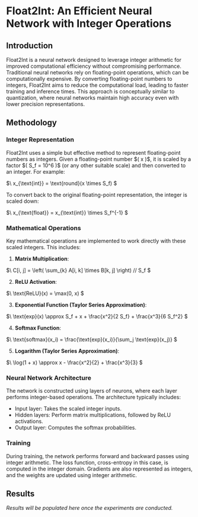 # Float2Int: An Efficient Neural Network with Integer Operations

## Introduction

Float2Int is a neural network designed to leverage integer arithmetic for improved computational efficiency without compromising performance. Traditional neural networks rely on floating-point operations, which can be computationally expensive. By converting floating-point numbers to integers, Float2Int aims to reduce the computational load, leading to faster training and inference times. This approach is conceptually similar to quantization, where neural networks maintain high accuracy even with lower precision representations.

## Methodology

### Integer Representation

Float2Int uses a simple but effective method to represent floating-point numbers as integers. Given a floating-point number $\( x )\$, it is scaled by a factor $\( S_f = 10^6 )\$ (or any other suitable scale) and then converted to an integer. For example:

$\ x_{\text{int}} = \text{round}(x \times S_f) \$

To convert back to the original floating-point representation, the integer is scaled down:

$\ x_{\text{float}} = x_{\text{int}} \times S_f^{-1} \$


### Mathematical Operations

Key mathematical operations are implemented to work directly with these scaled integers. This includes:

1. **Matrix Multiplication**:

$\ C[i, j] = \left( \sum_{k} A[i, k] \times B[k, j] \right) // S_f \$


2. **ReLU Activation**:

$\ \text{ReLU}(x) = \max(0, x) \$


3. **Exponential Function (Taylor Series Approximation)**:

$\ \text{exp}(x) \approx S_f + x + \frac{x^2}{2 S_f} + \frac{x^3}{6 S_f^2} \$


4. **Softmax Function**:

$\ \text{softmax}(x_i) = \frac{\text{exp}(x_i)}{\sum_j \text{exp}(x_j)} \$


5. **Logarithm (Taylor Series Approximation)**:

$\ \log(1 + x) \approx x - \frac{x^2}{2} + \frac{x^3}{3} \$


### Neural Network Architecture

The network is constructed using layers of neurons, where each layer performs integer-based operations. The architecture typically includes:

- Input layer: Takes the scaled integer inputs.
- Hidden layers: Perform matrix multiplications, followed by ReLU activations.
- Output layer: Computes the softmax probabilities.

### Training

During training, the network performs forward and backward passes using integer arithmetic. The loss function, cross-entropy in this case, is computed in the integer domain. Gradients are also represented as integers, and the weights are updated using integer arithmetic.

## Results

*Results will be populated here once the experiments are conducted.*
